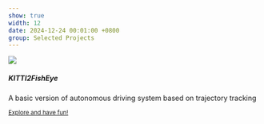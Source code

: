 ```yaml
---
show: true
width: 12
date: 2024-12-24 00:01:00 +0800
group: Selected Projects
---
```

<div>
  <img data-src="{{ 'assets/images/covers_projects/ad_system.png' | relative_url }}" class="lazy w-100 rounded-top" src="{{ '/assets/images/empty_300x200.png' | relative_url }}">
  <div class="card-body">
    <h5 class="card-title">KITTI2FishEye</h5>
    <p class="card-text">
      A basic version of autonomous driving system based on trajectory tracking
    </p>
    <p class="card-text"><small><a href="https://github.com/leofansq/Repository_Intelligent_Vehicle?tab=readme-ov-file#technical-solution" target="_blank">Explore and have fun!</a></small></p>
  </div>
</div>